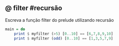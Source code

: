 ## @ filter #recursão
[](solver.hs)

Escreva a função filter do prelude utilizando recursão

```hs
main = do
    print $ myfilter (>5) [0..10] == [6,7,8,9,10]
    print $ myfilter (odd) [0..10] == [1,3,5,7,9]
```
